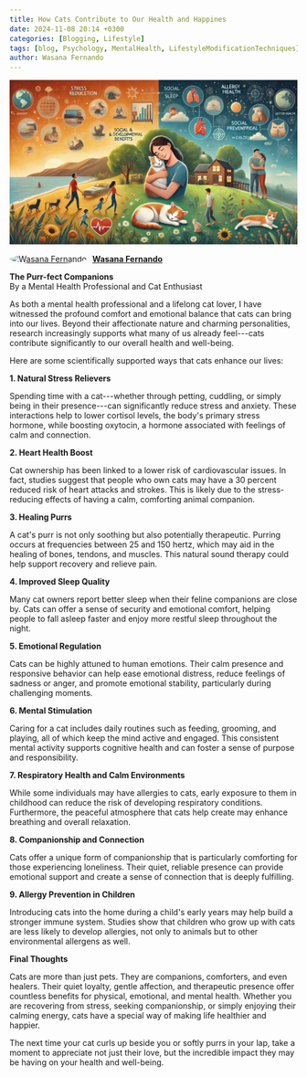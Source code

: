 ```yaml
---
title: How Cats Contribute to Our Health and Happines
date: 2024-11-08 20:14 +0300
categories: [Blogging, Lifestyle]
tags: [blog, Psychology, MentalHealth, LifestyleModificationTechniques]
author: Wasana Fernando
---
```


![Desktop View](assets/cat.jpg)


<div style="display: flex; align-items: center;">
  <a href="https://www.linkedin.com/in/wasana-fernando-37870295/" target="_blank">
    <img src="https://media.licdn.com/dms/image/v2/D4D03AQGqmZMF-iRUqA/profile-displayphoto-shrink_200_200/B4DZZtGoXmGcAY-/0/1745587183368?e=1755734400&v=beta&t=vnDv5XHSj2TDWWcWCZklt1uhS4tbSnotW3C0_AVa1y0" alt="Wasana Fernando" width="50" height="50" style="border-radius: 50%; margin-right: 10px;">
  </a>
  <a href="https://www.linkedin.com/in/wasana-fernando-37870295/" target="_blank" style="font-weight: bold;">Wasana Fernando</a>
</div>



**The Purr-fect Companions**\
By a Mental Health Professional and Cat Enthusiast

As both a mental health professional and a lifelong cat lover, I have witnessed the profound comfort and emotional balance that cats can bring into our lives. Beyond their affectionate nature and charming personalities, research increasingly supports what many of us already feel---cats contribute significantly to our overall health and well-being.

Here are some scientifically supported ways that cats enhance our lives:


**1\. Natural Stress Relievers**

Spending time with a cat---whether through petting, cuddling, or simply being in their presence---can significantly reduce stress and anxiety. These interactions help to lower cortisol levels, the body's primary stress hormone, while boosting oxytocin, a hormone associated with feelings of calm and connection.


**2\. Heart Health Boost**

Cat ownership has been linked to a lower risk of cardiovascular issues. In fact, studies suggest that people who own cats may have a 30 percent reduced risk of heart attacks and strokes. This is likely due to the stress-reducing effects of having a calm, comforting animal companion.


**3\. Healing Purrs**

A cat's purr is not only soothing but also potentially therapeutic. Purring occurs at frequencies between 25 and 150 hertz, which may aid in the healing of bones, tendons, and muscles. This natural sound therapy could help support recovery and relieve pain.


**4\. Improved Sleep Quality**

Many cat owners report better sleep when their feline companions are close by. Cats can offer a sense of security and emotional comfort, helping people to fall asleep faster and enjoy more restful sleep throughout the night.


**5\. Emotional Regulation**

Cats can be highly attuned to human emotions. Their calm presence and responsive behavior can help ease emotional distress, reduce feelings of sadness or anger, and promote emotional stability, particularly during challenging moments.


**6\. Mental Stimulation**

Caring for a cat includes daily routines such as feeding, grooming, and playing, all of which keep the mind active and engaged. This consistent mental activity supports cognitive health and can foster a sense of purpose and responsibility.


**7\. Respiratory Health and Calm Environments**

While some individuals may have allergies to cats, early exposure to them in childhood can reduce the risk of developing respiratory conditions. Furthermore, the peaceful atmosphere that cats help create may enhance breathing and overall relaxation.


**8\. Companionship and Connection**

Cats offer a unique form of companionship that is particularly comforting for those experiencing loneliness. Their quiet, reliable presence can provide emotional support and create a sense of connection that is deeply fulfilling.


**9\. Allergy Prevention in Children**

Introducing cats into the home during a child's early years may help build a stronger immune system. Studies show that children who grow up with cats are less likely to develop allergies, not only to animals but to other environmental allergens as well.


**Final Thoughts**

Cats are more than just pets. They are companions, comforters, and even healers. Their quiet loyalty, gentle affection, and therapeutic presence offer countless benefits for physical, emotional, and mental health. Whether you are recovering from stress, seeking companionship, or simply enjoying their calming energy, cats have a special way of making life healthier and happier.

The next time your cat curls up beside you or softly purrs in your lap, take a moment to appreciate not just their love, but the incredible impact they may be having on your health and well-being.